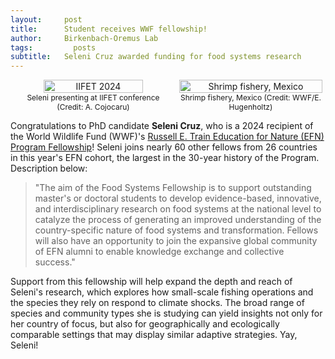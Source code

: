 ```yaml
---
layout:     post
title:      Student receives WWF fellowship!
author:     Birkenbach-Oremus Lab
tags: 		  posts
subtitle:  	Seleni Cruz awarded funding for food systems research
---
```

<!-- Start Writing Below in Markdown -->
<div style="text-align: center; display: flex; justify-content: center; align-items: center;">
    <figure style="margin: 0 5px;">
        <img src="http://birkenbach-oremus-lab.github.io/website/img/posts/2024-07-17.jpeg" alt="IIFET 2024" width="79%">
        <figcaption style="text-align: center; font-size: 12px;">Seleni presenting at IIFET conference (Credit: A. Cojocaru)</figcaption>
    </figure>
    <figure style="margin: 0 5px;">
        <img src="https://files.worldwildlife.org/wwfcmsprod/images/Shrimp_fishery/story_full_width/1i07f1bw8d_tropical_shrimp_what_wwf_doingMID_258333.jpg" alt="Shrimp fishery, Mexico" width="100%">
        <figcaption style="text-align: center; font-size: 12px;">Shrimp fishery, Mexico (Credit: WWF/E. Hugenholtz)</figcaption>
    </figure>
</div>



Congratulations to PhD candidate **Seleni Cruz**, who is a 2024 recipient of the World Wildlife Fund (WWF)'s [Russell E. Train Education for Nature (EFN) Program Fellowship](https://www.worldwildlife.org/projects/russell-e-train-fellowships)! Seleni joins nearly 60 other fellows from 26 countries in this year's EFN cohort, the largest in the 30-year history of the Program. Description below:

>"The aim of the Food Systems Fellowship is to support outstanding master's or doctoral students to develop evidence-based, innovative, and interdisciplinary research on food systems at the national level to catalyze the process of generating an improved understanding of the country-specific nature of food systems and transformation. Fellows will also have an opportunity to join the expansive global community of EFN alumni to enable knowledge exchange and collective success."

Support from this fellowship will help expand the depth and reach of Seleni's research, which explores how small-scale fishing operations and the species they rely on respond to climate shocks. The broad range of species and community types she is studying can yield insights not only for her country of focus, but also for geographically and ecologically comparable settings that may display similar adaptive strategies. Yay, Seleni!
